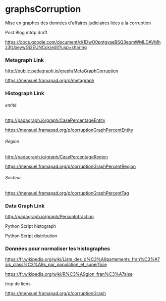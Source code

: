 # graphsCorruption

Mise en graphes des données d'affaires judiciaires liées à la corruption

Post Blog mtdp draft

https://docs.google.com/document/d/1DwO0pntgyaeBSQ3eomWMLDAVMhz3tUxeywGi2EUNCuk/edit?usp=sharing


### Metagraph Link

http://public.padagraph.io/graph/MetaGraphCorruption

https://mensuel.framapad.org/p/metagraph

### Histograph Link
###### entité

http://padagraph.io/graph/CasePercentageEntity

https://mensuel.framapad.org/p/corruptionGraphPercentEntity

###### Région

http://padagraph.io/graph/CasePercentageRegion

https://mensuel.framapad.org/p/corruptionGraphPercentRegion

###### Secteur

https://mensuel.framapad.org/p/corruptionGraphPercentTag

### Data Graph Link

http://padagraph.io/graph/PersonInfraction


Python Script histograph

Python Script distribution

### Données pour normaliser les histographes

https://fr.wikipedia.org/wiki/Liste_des_d%C3%A9partements_fran%C3%A7ais_class%C3%A9s_par_population_et_superficie

https://fr.wikipedia.org/wiki/R%C3%A9gion_fran%C3%A7aise

trop de liens

https://mensuel.framapad.org/p/corruptionGraph
